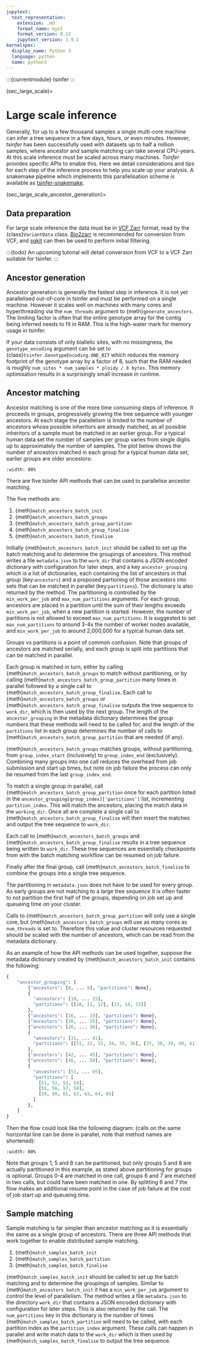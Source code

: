 ```yaml
---
jupytext:
  text_representation:
    extension: .md
    format_name: myst
    format_version: 0.12
    jupytext_version: 1.9.1
kernelspec:
  display_name: Python 3
  language: python
  name: python3
---
```


:::{currentmodule} tsinfer
:::

(sec_large_scale)=

# Large scale inference

Generally, for up to a few thousand samples a single multi-core machine
can infer a tree sequence in a few days, hours, or even minutes.
However, _tsinfer_ has been successfully used with datasets up to half a million
samples, where ancestor and sample matching can take several CPU-years.
At this scale inference must be scaled across many machines.
_Tsinfer_ provides specific APIs to enable this.
Here we detail considerations and tips for each step of the
inference process to help you scale up your analysis. A snakemake pipeline
which implements this parallelisation scheme is available as
[tsinfer-snakemake](https://github.com/benjeffery/tsinfer-snakemake).

(sec_large_scale_ancestor_generation)=

## Data preparation

For large scale inference the data must be in [VCF Zarr](https://github.com/sgkit-dev/vcf-zarr-spec)
format, read by the {class}`VariantData` class. [Bio2zarr](https://github.com/sgkit-dev/bio2zarr)
is recommended for conversion from VCF, and [sgkit](https://github.com/sgkit-dev/sgkit) can then
be used to perform initial filtering.

:::{todo}
An upcoming tutorial will detail conversion from VCF to a VCF Zarr suitable for tsinfer.
:::


## Ancestor generation

Ancestor generation is generally the fastest step in inference. It is not yet
parallelised out-of-core in tsinfer and must be performed on a single machine.
However it scales well on machines with
many cores and hyperthreading via the `num_threads` argument to
{meth}`generate_ancestors`. The limiting factor is often that the
entire genotype array for the contig being inferred needs to fit in RAM.
This is the high-water mark for memory usage in tsinfer.

If your data consists of only biallelic sites, with no missingness,
the `genotype_encoding` argument can be set to
{class}`tsinfer.GenotypeEncoding.ONE_BIT` which reduces the memory footprint of
the genotype array by a factor of 8, such that the RAM needed is roughly 
`num_sites * num_samples * ploidy / 8 bytes`. This memory optimisation
results in a surprisingly small increase in runtime.

## Ancestor matching

Ancestor matching is one of the more time consuming steps of inference. It
proceeds in groups, progressively growing the tree sequence with younger
ancestors. At each stage the parallelism is limited to the number of ancestors
whose possible inheritors are already matched, as all possible inheritors
of a sample must be matched in an earlier group. For a typical human data set
the number of samples per group varies from single digits up to approximately
the number of samples.
The plot below shows the number of ancestors matched in each group for a typical
human data set, earlier groups are older ancestors:

```{figure} _static/ancestor_grouping.png
:width: 80%
```

There are five tsinfer API methods that can be used to parallelise ancestor
matching. 

The five methods are:

1. {meth}`match_ancestors_batch_init`
2. {meth}`match_ancestors_batch_groups`
3. {meth}`match_ancestors_batch_group_partition`
4. {meth}`match_ancestors_batch_group_finalise`
5. {meth}`match_ancestors_batch_finalise`

Initially {meth}`match_ancestors_batch_init` should be called to 
set up the batch matching and to determine the groupings of ancestors.
This method writes a file `metadata.json` to the `work_dir` that contains
a JSON encoded dictionary with configuration for later steps, and a key
`ancestor_grouping` which is a list of dictionaries, each containing the
list of ancestors in that group (key:`ancestors`) and a proposed partioning of
those ancestors into sets that can be matched in parallel (key:`partitions`).
The dictionary is also returned by the method.
The partitioning is controlled by the `min_work_per_job` and `max_num_partitions`
arguments. For each group, ancestors are placed in a partition until the sum of their
lengths exceeds `min_work_per_job`, when a new partition is started. However, the
number of partitions is not allowed to exceed `max_num_partitions`. It is suggested
to set `max_num_partitions` to around 3-4x the number of worker nodes available,
and `min_work_per_job` to around 2,000,000 for a typical human data set.

Groups vs partitions is a point of common confusion. Note that groups of ancestors
are matched serially, and each group is split into partitions that can be
matched in parallel.

Each group is matched in turn, either by calling {meth}`match_ancestors_batch_groups`
to match without partitioning, or by calling {meth}`match_ancestors_batch_group_partition`
many times in parallel followed by a single call to {meth}`match_ancestors_batch_group_finalise`.
Each call to {meth}`match_ancestors_batch_groups` or {meth}`match_ancestors_batch_group_finalise`
outputs the tree sequence to `work_dir`, which is then used by the next group. The length of
the `ancestor_grouping` in the metadata dictionary determines the group numbers that these methods
will need to be called for, and the length of the `partitions` list in each group determines
the number of calls to {meth}`match_ancestors_batch_group_partition` that are needed (if any).

{meth}`match_ancestors_batch_groups` matches groups, without partitioning, from
`group_index_start` (inclusively) to `group_index_end` (exclusively). Combining
many groups into one call reduces the overhead from job submission and start
up times, but note on job failure the process can only be resumed from the
last `group_index_end`.

To match a single group in parallel, call {meth}`match_ancestors_batch_group_partition`
once for each partition listed in the `ancestor_grouping[group_index]['partitions']` list,
incrementing `partition_index`. This will match the ancestors, placing the match data in
the `working_dir`. Once all are complete a single call to
{meth}`match_ancestors_batch_group_finalise` will then insert the matches and
output the tree sequence to `work_dir`.

Each call to {meth}`match_ancestors_batch_groups` and {meth}`match_ancestors_batch_group_finalise` results in a tree sequence being written to `work_dir`.
These tree sequences are essentially checkpoints from with the batch matching workflow
can be resumed on job failure.

Finally after the final group, call {meth}`match_ancestors_batch_finalise` to
combine the groups into a single tree sequence.

The partitioning in `metadata.json` does not have to be used for every group. As early groups are
not matching to a large tree sequence it is often faster to not partition the first half of the
groups, depending on job set up and queueing time on your cluster.

Calls to {meth}`match_ancestors_batch_group_partition` will only use a single core, but 
{meth}`match_ancestors_batch_groups` will use as many cores as `num_threads` is set to.
Therefore this value and cluster resources requested should be scaled with the number of ancestors,
which can be read from the metadata dictionary.

As an example of how the API methods can be used together, suppose the metadata dictionary
created by {meth}`match_ancestors_batch_init` contains the following:

```python
{
    "ancestor_grouping": [
        {"ancestors": [0, ... 9], "partitions": None},
        {
          "ancestors": [10, ... 15],
          "partitions": [[10, 11, 12], [13, 14, 15]]
        },
        {"ancestors": [16, ... 19], "partitions": None},
        {"ancestors": [20, ... 25], "partitions": None},
        {"ancestors": [26, ... 30], "partitions": None},
        {
          "ancestors": [31, ... 41],
          "partitions": [[31, 32, 33, 34, 35, 36], [37, 38, 39, 40, 41]]
        },
        {"ancestors": [42, ... 45], "partitions": None},
        {"ancestors": [46, ... 50], "partitions": None},
        {
          "ancestors": [51, ... 65],
          "partitions": [
            [51, 52, 53, 54],
            [55, 56, 57, 58],
            [59, 60, 61, 62, 63, 64, 65]
          ]
        },
    ]
}
```
Then the flow could look like the following diagram: (calls on the same horizontal line can be
done in parallel, note that method names are shortened):

```{figure} _static/example_flow.svg
:width: 80%
```

Note that groups 1, 5 and 8 can be partitioned, but only groups 5 and 8 are actually partitioned in this example, as stated above partitioning for groups is optional. Groups 0-4 are matched in one call, groups 6 and 7 are matched in two calls, but
could have been matched in one. By splitting 6 and 7 the flow makes an additional resume point in the case of job failure at the cost of job start up and queueing time.


## Sample matching 

Sample matching is far simpler than ancestor matching as it is essentially the same as a single group
of ancestors. There are three API methods that work together to enable distributed sample matching.

1. {meth}`match_samples_batch_init`
2. {meth}`match_samples_batch_partition`
3. {meth}`match_samples_batch_finalise`

{meth}`match_samples_batch_init` should be called to set up the batch matching and to determine the
groupings of samples. Similar to {meth}`match_ancestors_batch_init` it has a `min_work_per_job`  argument to control the level of parallelism. The method writes a file
`metadata.json` to the directory `work_dir` that contains a JSON encoded dictionary with
configuration for later steps. This is also returned by the call. The `num_partitions` key in
this dictionary is the number of times {meth}`match_samples_batch_partition` will need
to be called, with each partition index as the `partition_index` argument. These calls can happen
in parallel and write match data to the `work_dir` which is then used by
{meth}`match_samples_batch_finalise` to output the tree sequence.